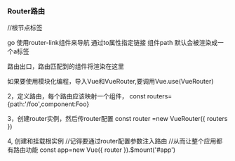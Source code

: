 
### Router路由
<div id="#app">//根节点标签
  
<router-link to="/foo">go</router-link>
使用router-link组件来导航
通过to属性指定链接  组件path
默认会被渲染成一个a标签

<router-view></router-view>
路由出口，路由匹配到的组件将渲染在这里

如果要使用模块化编程，导入Vue和VueRouter,要调用Vue.use(VueRouter)

2，定义路由，每个路由应该映射一个组件，
const routers={path:'/foo',component:Foo}

3，创建router实例，然后传router配置
const router =new VueRouter({
 routers
})

4, 创建和挂载根实例
//记得要通过router配置参数注入路由
//从而让整个应用都有路由功能
const app=new Vue({
router
}).$mount('#app')
  











</div>
